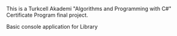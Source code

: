 This is a Turkcell Akademi "Algorithms and Programming with C#" Certificate Program final project. 

Basic console application for Library
